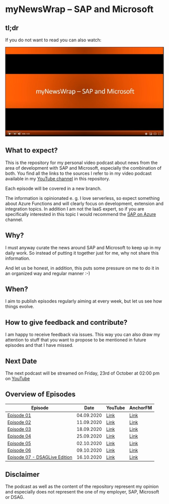 # myNewsWrap – SAP and Microsoft

## tl;dr
If you do not want to read you can also watch:

[![Watch the video](./pics/Logo_small.jpg)](https://youtu.be/RpJmr4tAsLs)

## What to expect?
This is the repository for my personal video podcast about news from the area of development with SAP and Microsoft, especially the combination of both. You find all the links to the sources I refer to in my video podcast available in my [YouTube channel](https://www.youtube.com/user/drchristianlechner/) in this repository. 

Each episode will be covered in a new branch. 

The information is opinionated e. g. I love serverless, so expect something about Azure Functions and will clearly focus on development, extension and integration topics. In addition I am not the IaaS expert, so if you are specifically interested in this topic I would recommend the [SAP on Azure](https://www.youtube.com/channel/UCQOn5Ia5ML0qFRNY1XJbd5g) channel.

## Why?
I must anyway curate the news around SAP and Microsoft to keep up in my daily work. So instead of putting it together just for me, why not share this information. 

And let us be honest, in addition, this puts some pressure on me to do it in an organized way and regular manner :-)  

## When?
I aim to publish episodes regularly aiming at every week, but let us see how things evolve.

## How to give feedback and contribute?
I am happy to receive feedback via issues. This way you can also draw my attention to stuff that you want to propose to be mentioned in future episodes and that I have missed. 

## Next Date
The next podcast will be streamed on Friday, 23rd of October at 02:00 pm on [YouTube](https://youtu.be/5xxZpV6jft0) 

## Overview of Episodes

| Episode        | Date       | YouTube  | AnchorFM |
|----------------|------------|----------|----------|
| [Episode 01](https://github.com/lechnerc77/myNewsWrap/tree/episode01) | 04.09.2020 | [Link](https://youtu.be/oa2n_UgAXH4) | [Link](https://anchor.fm/christian-lechner/episodes/myNewsWrap--SAP-and-Microsoft-Episode-01-ej4gg6) |
| [Episode 02](https://github.com/lechnerc77/myNewsWrap/tree/episode02) | 11.09.2020 | [Link](https://youtu.be/YqmkUm3cjP8) | [Link](https://anchor.fm/christian-lechner/episodes/myNewsWrap--SAP-and-Microsoft-Episode-02-ejffd8) |
| [Episode 03](https://github.com/lechnerc77/myNewsWrap/tree/episode03) | 18.09.2020 | [Link](https://youtu.be/4WiRvvXh230) | [Link](https://anchor.fm/christian-lechner/episodes/myNewsWrap--SAP-and-Microsoft-Episode-03-ejqsh7) |
| [Episode 04](https://github.com/lechnerc77/myNewsWrap/tree/episode04) | 25.09.2020 | [Link](https://youtu.be/m0dhVWn2uCY) | [Link](https://anchor.fm/christian-lechner/episodes/myNewsWrap--SAP-and-Microsoft-Episode-04---MS-Ignite-Special-Edition-ek5gqq) |
| [Episode 05](https://github.com/lechnerc77/myNewsWrap/tree/episode05) | 02.10.2020 | [Link](https://youtu.be/fCrkLiJjvR4) | [Link](https://anchor.fm/christian-lechner/episodes/myNewsWrap--SAP-and-Microsoft-Episode-05-ekge90) |
| [Episode 06](https://github.com/lechnerc77/myNewsWrap/tree/episode06) | 09.10.2020 | [Link](https://youtu.be/pfUNffTMvOk) | [Link](https://anchor.fm/christian-lechner/episodes/myNewsWrap--SAP-and-Microsoft-Episode-06-ekqk06) |
| [Episode 07 - DSAGLive Edition](https://github.com/lechnerc77/myNewsWrap/tree/episode07) | 16.10.2020 | [Link](https://youtu.be/GaHMhtsKemU) | [Link](https://anchor.fm/christian-lechner/episodes/myNewsWrap--SAP-and-Microsoft-Episode-07-DSAGLive-Edition-el59vf) |


## Disclaimer
The podcast as well as the content of the repository represent my opinion and especially does not represent the one of my employer, SAP, Microsoft or DSAG. 